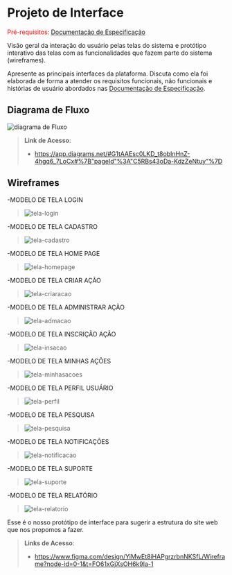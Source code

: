 
# Projeto de Interface

<span style="color:red">Pré-requisitos: <a href="2-Especificação do Projeto.md"> Documentação de Especificação</a></span>

Visão geral da interação do usuário pelas telas do sistema e protótipo interativo das telas com as funcionalidades que fazem parte do sistema (wireframes).

 Apresente as principais interfaces da plataforma. Discuta como ela foi elaborada de forma a atender os requisitos funcionais, não funcionais e histórias de usuário abordados nas <a href="2-Especificação do Projeto.md"> Documentação de Especificação</a>.

## Diagrama de Fluxo

![diagrama de Fluxo](https://github.com/user-attachments/assets/40f8019f-123d-4e1f-b13d-41ea981ace2e)





> **Link de Acesso**:
> - https://app.diagrams.net/#G1tAAEsc0LKD_t8obInHnZ-4hgq6_7LoCx#%7B"pageId"%3A"C5RBs43oDa-KdzZeNtuy"%7D

## Wireframes

-MODELO DE TELA LOGIN
> ![tela-login](https://github.com/user-attachments/assets/e1d73d67-2cd3-460f-af3b-b2cdb5960bb9)

-MODELO DE TELA CADASTRO
> ![tela-cadastro](https://github.com/user-attachments/assets/3e766a6b-918f-4a29-badc-dabe8f8297b0)

-MODELO DE TELA HOME PAGE
> ![tela-homepage](https://github.com/user-attachments/assets/fa8cfa2d-01d7-4f7a-a818-fd6c083491ac)

-MODELO DE TELA CRIAR AÇÃO
> ![tela-criaracao](https://github.com/user-attachments/assets/1353c8c6-4879-494d-a4d6-d2f9bf080e82)

-MODELO DE TELA ADMINISTRAR AÇÃO
> ![tela-admacao](https://github.com/user-attachments/assets/2b7a0728-5019-4cc0-adf8-b54d50ead5ac)

-MODELO DE TELA INSCRIÇÃO AÇÃO
> ![tela-insacao](https://github.com/user-attachments/assets/b0945969-3d7b-4c96-859c-890d9f057b1c)

-MODELO DE TELA MINHAS AÇÕES
> ![tela-minhasacoes](https://github.com/user-attachments/assets/c122d09b-5339-464b-9547-6806f83a5943)

-MODELO DE TELA PERFIL USUÁRIO
> ![tela-perfil](https://github.com/user-attachments/assets/acbe5bf8-faf1-4a58-bded-8f3011deb0a3)

-MODELO DE TELA PESQUISA
> ![tela-pesquisa](https://github.com/user-attachments/assets/6db45bb3-9c5b-4bba-9282-d6f66d9a97c3)

-MODELO DE TELA NOTIFICAÇÕES
> ![tela-notificacao](https://github.com/user-attachments/assets/e0fcb607-dccc-4b36-96ab-fb4146f85f28)

-MODELO DE TELA SUPORTE
> ![tela-suporte](https://github.com/user-attachments/assets/8e978912-71f2-4813-83d8-8859dc55a297)

-MODELO DE TELA RELATÓRIO
> ![tela-relatorio](https://github.com/user-attachments/assets/e7f39e52-473f-47bd-946a-62e41a630990)





Esse é o nosso protótipo de interface para sugerir a estrutura do site web que nos propomos a fazer. 
 
> **Links de Acesso**:
> - https://www.figma.com/design/YiMwEt8iHAPgrzrbnNKSfL/Wireframe?node-id=0-1&t=FO61xGjXsOH6k9la-1
